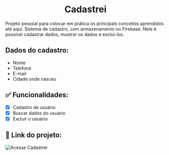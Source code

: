 <h1 align="center"> Cadastrei </h1>
Projeto pessoal para colocar em prática os principais conceitos aprendidos até aqui. Sistema de cadastro, com armazenamento no Firebase. Nele é possível cadastrar dados, mostrar os dados e excluí-los.

## Dados do cadastro:
* Nome
* Telefone
* E-mail
* Cidade onde nasceu

## ✅ Funcionalidades: 
- [x] Cadastro de usuário 
- [x] Buscar dados do usuário
- [x] Excluir o usuário

## 🔗 Link do projeto:
![Acesse Cadastrei](https://cadastrei.netlify.app)
